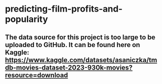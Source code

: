# predicting-film-profits-and-popularity

## The data source for this project is too large to be uploaded to GitHub. It can be found here on Kaggle: https://www.kaggle.com/datasets/asaniczka/tmdb-movies-dataset-2023-930k-movies?resource=download